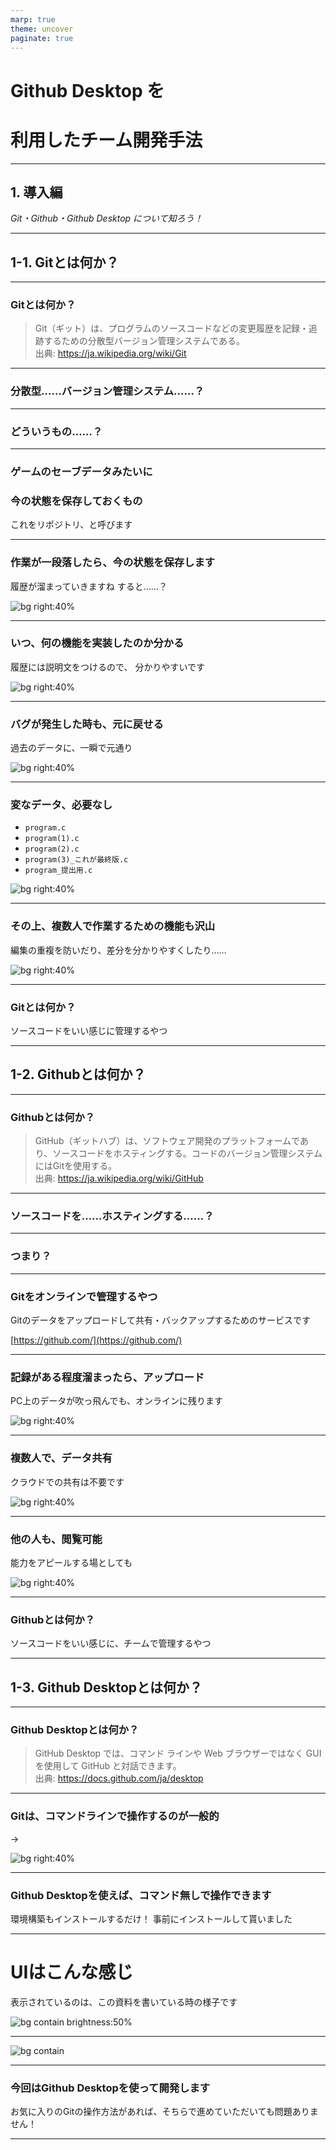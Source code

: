 ```yaml
---
marp: true
theme: uncover
paginate: true
---
```


# **Github Desktop** を
# 利用したチーム開発手法

---

## 1. 導入編

*Git・Github・Github Desktop
について知ろう！*

---
<!--
header: 1-1. Gitとは何か？
-->

## 1-1. Gitとは何か？

---

### Gitとは何か？

> Git（ギット）は、プログラムのソースコードなどの変更履歴を記録・追跡するための分散型バージョン管理システムである。  
> 出典: https://ja.wikipedia.org/wiki/Git


---

### 分散型……バージョン管理システム……？

---

### どういうもの……？

---

### **ゲームのセーブデータ**みたいに
### 今の状態を保存しておくもの

これをリポジトリ、と呼びます

---

### **作業が一段落**したら、今の状態を保存します

履歴が溜まっていきますね
すると……？

![bg right:40%](./imgs/materials/01_git_tree.png)

---

### **いつ、何の機能**を実装したのか分かる

履歴には説明文をつけるので、
分かりやすいです

![bg right:40%](./imgs/materials/01_git_tree.png)

---

### バグが発生した時も、**元に戻せる**

過去のデータに、一瞬で元通り

![bg right:40%](./imgs/materials/01_git_tree.png)

---

### 変なデータ、**必要なし**

- `program.c`
- `program(1).c`
- `program(2).c`
- `program(3)_これが最終版.c`
- `program_提出用.c`

![bg right:40%](./imgs/materials/01_git_tree.png)

---

### その上、**複数人**で作業するための機能も沢山

編集の重複を防いだり、差分を分かりやすくしたり……

![bg right:40%](./imgs/materials/01_git_tree.png)


---

### Gitとは何か？

ソースコードをいい感じに管理するやつ

---

<!--
header: 1-2. Githubとは何か？
-->

## 1-2. Githubとは何か？

---

### Githubとは何か？

> GitHub（ギットハブ）は、ソフトウェア開発のプラットフォームであり、ソースコードをホスティングする。コードのバージョン管理システムにはGitを使用する。  
> 出典: https://ja.wikipedia.org/wiki/GitHub

---

### ソースコードを……ホスティングする……？

---

### つまり？

---

### Gitをオンラインで管理するやつ

Gitのデータをアップロードして共有・バックアップするためのサービスです

[https://github.com/](https://github.com/)

---

### 記録がある程度溜まったら、**アップロード**

PC上のデータが吹っ飛んでも、オンラインに残ります

![bg right:40%](./imgs/materials/02_github.png)

---

### 複数人で、データ**共有**

クラウドでの共有は不要です

![bg right:40%](./imgs/materials/02_github.png)

---

### **他の人**も、閲覧可能

能力をアピールする場としても

![bg right:40%](./imgs/materials/02_github.png)

---

### Githubとは何か？

ソースコードをいい感じに、チームで管理するやつ

---

<!--
header: 1-3. Github Desktopとは何か？
-->

## 1-3. Github Desktopとは何か？

---

### Github Desktopとは何か？

> GitHub Desktop では、コマンド ラインや Web ブラウザーではなく GUI を使用して GitHub と対話できます。  
> 出典: https://docs.github.com/ja/desktop

---

### Gitは、**コマンドライン**で操作するのが一般的

→

![bg right:40%](./imgs/materials/01_git_tree.png)

---

### Github Desktopを使えば、**コマンド無し**で操作できます

環境構築もインストールするだけ！
事前にインストールして貰いました

---
<!--
backgroundColor: #222
color: #FFF
-->

# UIはこんな感じ
表示されているのは、この資料を書いている時の様子です

![bg contain brightness:50%](./imgs/materials/03_github_desktop_home.png)

---
<!-- 
_header: ""
-->

![bg contain](./imgs/materials/03_github_desktop_home.png)

---
<!--
backgroundColor: #default
color: #default
-->

### 今回はGithub Desktopを使って開発します
お気に入りのGitの操作方法があれば、そちらで進めていただいても問題ありません！

---
